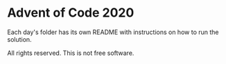 # Advent of Code 2020

Each day's folder has its own README with instructions on how to run the
solution.

All rights reserved.  This is not free software.
